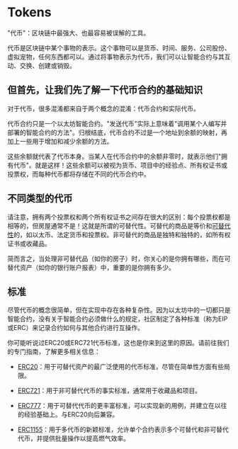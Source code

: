 # Tokens

"代币"：区块链中最强大、也最容易被误解的工具。

代币是区块链中某个事物的表示。这个事物可以是货币、时间、服务、公司股份、虚拟宠物，任何东西都可以。通过将事物表示为代币，我们可以让智能合约与其互动、交换、创建或销毁。

## 但首先，让我们先了解一下代币合约的基础知识
对于代币，很多混淆都来自于两个概念的混淆：代币合约和实际代币。

代币合约只是一个以太坊智能合约。"发送代币"实际上意味着"调用某个人编写并部署的智能合约的方法"。归根结底，代币合约不过是一个地址到余额的映射，再加上一些用于增加和减少余额的方法。

这些余额就代表了代币本身。当某人在代币合约中的余额非零时，就表示他们"拥有代币"。就是这样！这些余额可以被视为货币、项目中的经验点、所有权证书或投票权，而每种代币都将存储在不同的代币合约中。

## 不同类型的代币
请注意，拥有两个投票权和两个所有权证书之间存在很大的区别：每个投票权都是相等的，但房屋通常不是！这就是所谓的可替代性。可替代的商品是等价和[可替代性](https://en.wikipedia.org/wiki/Fungibility)的，如以太币、法定货币和投票权。非可替代的商品是独特和独特的，如所有权证书或收藏品。

简而言之，当处理非可替代品（如你的房子）时，你关心的是你拥有哪些，而在可替代资产（如你的银行账户报表）中，重要的是你拥有多少。

## 标准
尽管代币的概念很简单，但在实现中存在各种复杂性。因为以太坊中的一切都只是智能合约，没有关于智能合约必须做什么的规定，社区制定了各种标准（称为EIP或ERC）来记录合约如何与其他合约进行互操作。

你可能听说过ERC20或ERC721代币标准，这也是你来到这里的原因。请前往我们的专门指南，了解更多相关信息：

* [ERC20](./ERC20/ERC20.md)：用于可替代资产的最广泛使用的代币标准，尽管在简单性方面有些局限。

* [ERC721](./ERC721.md)：用于非可替代代币的事实标准，通常用于收藏品和项目。

* [ERC777](./ERC777.md)：用于可替代代币的更丰富标准，可以实现新的用例，并建立在以往的经验基础上。与ERC20向后兼容。

* [ERC1155](./ERC1155.md)：用于多代币的新颖标准，允许单个合约表示多个可替代和非可替代代币，并提供批量操作以提高燃气效率。